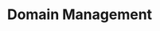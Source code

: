 ---
home: true
heroText: Domain Management
heroImage: /images/logo.svg
title: Domain Management
actions: 
  - text: Search
    link: /ja/domains/Search
    type: secondary
  - text: 登録
    link: /ja/domains/Register
    type: secondary
  - text: 設定
    link: /ja/domains/Settings
    type: secondary
  - text: Reverse
    link: /ja/domains/Reverse
    type: secondary
  - text: サブドメイン
    link: /ja/domains/Subdomain
    type: secondary
  - text: Buy and sell
    link: /ja/domains/Opensea
    type: secondary
footer: Copyright © 2022 unit.domains All Rights Reserved.
---